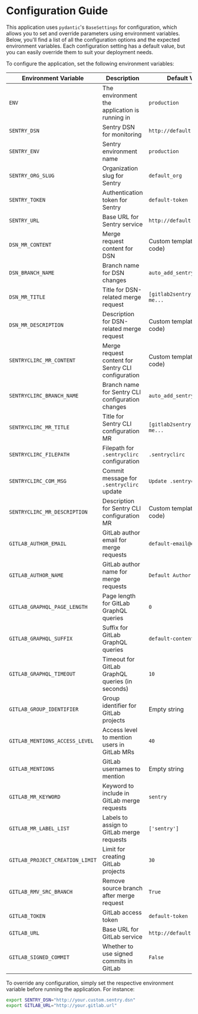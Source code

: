# Configuration Guide

This application uses `pydantic`'s `BaseSettings` for configuration, which allows you to set and override parameters using environment variables. Below, you'll find a list of all the configuration options and the expected environment variables. Each configuration setting has a default value, but you can easily override them to suit your deployment needs.

To configure the application, set the following environment variables:

| Environment Variable            | Description                                        | Default Value                 |
| ------------------------------- | -------------------------------------------------- | ----------------------------- |
| `ENV`                           | The environment the application is running in      | `production`                  |
| `SENTRY_DSN`                    | Sentry DSN for monitoring                          | `http://default.sentry.com`   |
| `SENTRY_ENV`                    | Sentry environment name                            | `production`                  |
| `SENTRY_ORG_SLUG`               | Organization slug for Sentry                       | `default_org`                 |
| `SENTRY_TOKEN`                  | Authentication token for Sentry                    | `default-token`               |
| `SENTRY_URL`                    | Base URL for Sentry service                        | `http://default-sentry-url`   |
| `DSN_MR_CONTENT`                | Merge request content for DSN                      | Custom template (see code)    |
| `DSN_BRANCH_NAME`               | Branch name for DSN changes                        | `auto_add_sentry_dsn`         |
| `DSN_MR_TITLE`                  | Title for DSN-related merge request                | `[gitlab2sentry] Merge me...` |
| `DSN_MR_DESCRIPTION`            | Description for DSN-related merge request          | Custom template (see code)    |
| `SENTRYCLIRC_MR_CONTENT`        | Merge request content for Sentry CLI configuration | Custom template (see code)    |
| `SENTRYCLIRC_BRANCH_NAME`       | Branch name for Sentry CLI configuration changes   | `auto_add_sentry`             |
| `SENTRYCLIRC_MR_TITLE`          | Title for Sentry CLI configuration MR              | `[gitlab2sentry] Merge me...` |
| `SENTRYCLIRC_FILEPATH`          | Filepath for `.sentryclirc` configuration          | `.sentryclirc`                |
| `SENTRYCLIRC_COM_MSG`           | Commit message for `.sentryclirc` update           | `Update .sentryclirc`         |
| `SENTRYCLIRC_MR_DESCRIPTION`    | Description for Sentry CLI configuration MR        | Custom template (see code)    |
| `GITLAB_AUTHOR_EMAIL`           | GitLab author email for merge requests             | `default-email@example.com`   |
| `GITLAB_AUTHOR_NAME`            | GitLab author name for merge requests              | `Default Author`              |
| `GITLAB_GRAPHQL_PAGE_LENGTH`    | Page length for GitLab GraphQL queries             | `0`                           |
| `GITLAB_GRAPHQL_SUFFIX`         | Suffix for GitLab GraphQL queries                  | `default-content`             |
| `GITLAB_GRAPHQL_TIMEOUT`        | Timeout for GitLab GraphQL queries (in seconds)    | `10`                          |
| `GITLAB_GROUP_IDENTIFIER`       | Group identifier for GitLab projects               | Empty string                  |
| `GITLAB_MENTIONS_ACCESS_LEVEL`  | Access level to mention users in GitLab MRs        | `40`                          |
| `GITLAB_MENTIONS`               | GitLab usernames to mention                        | Empty string                  |
| `GITLAB_MR_KEYWORD`             | Keyword to include in GitLab merge requests        | `sentry`                      |
| `GITLAB_MR_LABEL_LIST`          | Labels to assign to GitLab merge requests          | `['sentry']`                  |
| `GITLAB_PROJECT_CREATION_LIMIT` | Limit for creating GitLab projects                 | `30`                          |
| `GITLAB_RMV_SRC_BRANCH`         | Remove source branch after merge request           | `True`                        |
| `GITLAB_TOKEN`                  | GitLab access token                                | `default-token`               |
| `GITLAB_URL`                    | Base URL for GitLab service                        | `http://default-gitlab-url`   |
| `GITLAB_SIGNED_COMMIT`          | Whether to use signed commits in GitLab            | `False`                       |

To override any configuration, simply set the respective environment variable before running the application. For instance:

```sh
export SENTRY_DSN="http://your.custom.sentry.dsn"
export GITLAB_URL="http://your.gitlab.url"
```
